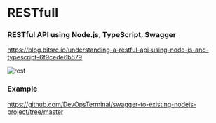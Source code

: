 # RESTfull

### RESTful API using Node.js, TypeScript, Swagger

https://blog.bitsrc.io/understanding-a-restful-api-using-node-js-and-typescript-6f9cede6b579

![rest](https://cdn-images-1.medium.com/max/1000/1*Rl7hfHPSDmwVkc4cHRTXFw.png)


### Example
https://github.com/DevOpsTerminal/swagger-to-existing-nodejs-project/tree/master
